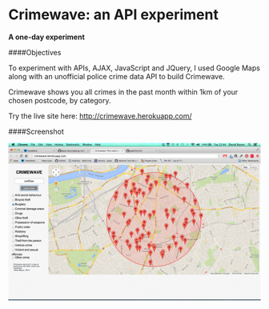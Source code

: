 # Crimewave: an API experiment
**A one-day experiment**

####Objectives

To experiment with APIs, AJAX, JavaScript and JQuery, I used Google Maps along with an unofficial police crime data API to build Crimewave.

Crimewave shows you all crimes in the past month within 1km of your chosen postcode, by category.

Try the live site here:
http://crimewave.herokuapp.com/

####Screenshot

![Image](/Crimewave.png)
